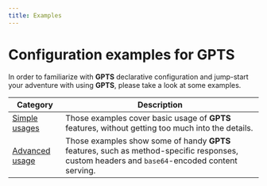 ```yaml
---
title: Examples
---
```


# Configuration examples for **GPTS**

In order to familiarize with **GPTS** declarative configuration and jump-start your adventure with using **GPTS**, please take a look at some examples.

| Category | Description |
|-|-|
| [Simple usages](simple.md) | Those examples cover basic usage of **GPTS** features, without getting too much into the details. |
| [Advanced usage](advanced.md) | Those examples show some of handy **GPTS** features, such as method-specific responses, custom headers and `base64`-encoded content serving. |
